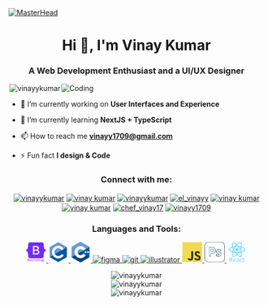 [![MasterHead](https://vinayykumar.notion.site/image/https%3A%2F%2Fprod-files-secure.s3.us-west-2.amazonaws.com%2F76cbc7b4-55e7-4b62-b383-93e949551422%2F85f2de18-46ab-48d7-b95b-31bac905a187%2FLinkedIn_Banner.jpg?table=block&id=4a38b88d-c131-4a1d-8afb-ae5b8ed3948d&spaceId=76cbc7b4-55e7-4b62-b383-93e949551422&width=2000&userId=&cache=v2)](https://rishavchanda.io)
<h1 align="center">Hi 👋, I'm Vinay Kumar</h1>
<h3 align="center">A Web Development Enthusiast and a UI/UX Designer</h3>
<img align="right" alt="Coding" width="400" src="https://cdn.dribbble.com/users/1162077/screenshots/3848914/programmer.gif">

<p align="center"> <img src="https://komarev.com/ghpvc/?username=vinayykumar&label=Profile%20views&color=0e75b6&style=flat" alt="vinayykumar" /> </p>

- 🔭 I’m currently working on **User Interfaces and Experience**

- 🌱 I’m currently learning **NextJS + TypeScript**

- 📫 How to reach me **vinayy1709@gmail.com**

- ⚡ Fun fact **I design & Code**

<h3 align="center">Connect with me:</h3>
<p align="center">
<a href="https://codepen.io/vinayykumar" target="blank"><img align="center" src="https://raw.githubusercontent.com/rahuldkjain/github-profile-readme-generator/master/src/images/icons/Social/codepen.svg" alt="vinayykumar" height="30" width="40" /></a>
<a href="https://linkedin.com/in/vinay kumar" target="blank"><img align="center" src="https://raw.githubusercontent.com/rahuldkjain/github-profile-readme-generator/master/src/images/icons/Social/linked-in-alt.svg" alt="vinay kumar" height="30" width="40" /></a>
<a href="https://codesandbox.com/vinayykumar" target="blank"><img align="center" src="https://raw.githubusercontent.com/rahuldkjain/github-profile-readme-generator/master/src/images/icons/Social/codesandbox.svg" alt="vinayykumar" height="30" width="40" /></a>
<a href="https://instagram.com/el_vinayy" target="blank"><img align="center" src="https://raw.githubusercontent.com/rahuldkjain/github-profile-readme-generator/master/src/images/icons/Social/instagram.svg" alt="el_vinayy" height="30" width="40" /></a>
<a href="https://dribbble.com/vinay kumar" target="blank"><img align="center" src="https://raw.githubusercontent.com/rahuldkjain/github-profile-readme-generator/master/src/images/icons/Social/dribbble.svg" alt="vinay kumar" height="30" width="40" /></a>
<a href="https://www.behance.net/vinay kumar" target="blank"><img align="center" src="https://raw.githubusercontent.com/rahuldkjain/github-profile-readme-generator/master/src/images/icons/Social/behance.svg" alt="vinay kumar" height="30" width="40" /></a>
<a href="https://www.codechef.com/users/kevin1709" target="blank"><img align="center" src="https://cdn.jsdelivr.net/npm/simple-icons@3.1.0/icons/codechef.svg" alt="chef_vinay17" height="30" width="40" /></a>
<a href="https://leetcode.com/u/vinayy1709/" target="blank"><img align="center" src="https://encrypted-tbn0.gstatic.com/images?q=tbn:ANd9GcS4h4yf5vhuu8_Dqf5VC1l1tFbIJ88N4H24jg&s" alt="vinayy1709" height="30" width="40" /></a>
</p>

<h3 align="center">Languages and Tools:</h3>
<p align="center"> 
<a href="https://getbootstrap.com" target="_blank" rel="noreferrer"> <img src="https://raw.githubusercontent.com/devicons/devicon/master/icons/bootstrap/bootstrap-plain-wordmark.svg" alt="bootstrap" width="40" height="40"/> </a> 
<a href="https://www.cprogramming.com/" target="_blank" rel="noreferrer"> <img src="https://raw.githubusercontent.com/devicons/devicon/master/icons/c/c-original.svg" alt="c" width="40" height="40"/> </a> 
<a href="https://www.w3schools.com/cpp/" target="_blank" rel="noreferrer"> <img src="https://raw.githubusercontent.com/devicons/devicon/master/icons/cplusplus/cplusplus-original.svg" alt="cplusplus" width="40" height="40"/> </a> 
<a href="https://www.figma.com/" target="_blank" rel="noreferrer"> <img src="https://www.vectorlogo.zone/logos/figma/figma-icon.svg" alt="figma" width="40" height="40"/> </a> 
<a href="https://git-scm.com/" target="_blank" rel="noreferrer"> <img src="https://www.vectorlogo.zone/logos/git-scm/git-scm-icon.svg" alt="git" width="40" height="40"/> </a> 
<a href="https://www.adobe.com/in/products/illustrator.html" target="_blank" rel="noreferrer"> <img src="https://www.vectorlogo.zone/logos/adobe_illustrator/adobe_illustrator-icon.svg" alt="illustrator" width="40" height="40"/> </a> 
<a href="https://developer.mozilla.org/en-US/docs/Web/JavaScript" target="_blank" rel="noreferrer"> <img src="https://raw.githubusercontent.com/devicons/devicon/master/icons/javascript/javascript-original.svg" alt="javascript" width="40" height="40"/> </a> 
<a href="https://www.photoshop.com/en" target="_blank" rel="noreferrer"> <img src="https://raw.githubusercontent.com/devicons/devicon/master/icons/photoshop/photoshop-line.svg" alt="photoshop" width="40" height="40"/> </a> 
<a href="https://reactjs.org/" target="_blank" rel="noreferrer"> <img src="https://raw.githubusercontent.com/devicons/devicon/master/icons/react/react-original-wordmark.svg" alt="react" width="40" height="40"/> </a> 
</p>

<div align="center">
  <img src="https://github-readme-stats.vercel.app/api/top-langs?username=vinayykumar&show_icons=true&locale=en&layout=compact" alt="vinayykumar" />
</div>

<div align="center">
  <img src="https://github-readme-stats.vercel.app/api?username=vinayykumar&show_icons=true&locale=en" alt="vinayykumar" />
</div>

<div align="center">
  <img src="https://github-readme-streak-stats.herokuapp.com/?user=vinayykumar&" alt="vinayykumar" />
</div>
